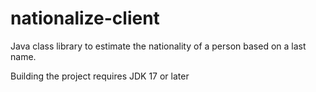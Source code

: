 nationalize-client
==================

Java class library to estimate the nationality of a person based on a last name.

Building the project requires JDK 17 or later